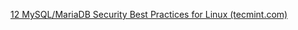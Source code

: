 [12 MySQL/MariaDB Security Best Practices for Linux (tecmint.com)](https://www.tecmint.com/mysql-mariadb-security-best-practices-for-linux/)

